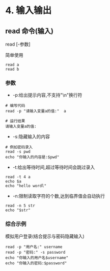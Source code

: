 # 4. 输入输出

## read 命令(输入)
read [-参数]


简单使用
```shell
read a
read b 
```
### 参数
* -p:给出提示内容,不支持"\n"换行符
```shell
# 编写代码
read -p "请输入变量a的值:"  a

# 运行结果
请输入变量a的值:
```

* -s:隐藏输入的内容
```shell
# 例如密码录入
read -s pwd
echo "你输入的内容是:$pwd"
```

* -t:给出等待时间,超过等待时间会跳过录入
```shell
read -t 4 a
echo $a
echo "hello wordl"
```

* -n:限制读取字符的个数,达到临界值会自动执行
```shell
read -n 5 str
echo "$str"
```

### 综合示例
模拟用户登录(结合提示与密码隐藏输入)
```shell
read -p "用户名:" username
read -p "密码:" -s password
echo "你输入的用户名$username"
echo "你输入的密码:$password"
```